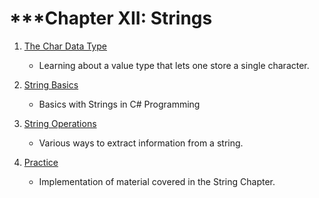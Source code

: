 # ***Chapter XII: Strings

1. [The Char Data Type](Course2/Strings/CharDataType/notes.md)
    - Learning about a value type that lets one store a single character.

2. [String Basics](Course2/Strings/StringBasics/notes.md)
    - Basics with Strings in C# Programming


3. [String Operations](Course2/Strings/StringOperations/notes.md)
    - Various ways to extract information from a string.

4. [Practice](Course2/Strings/Exercises/notes.md)
    - Implementation of material covered in the String Chapter.